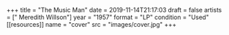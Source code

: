 +++
title = "The Music Man"
date = 2019-11-14T21:17:03
draft = false
artists = [" Meredith Willson"]
year = "1957"
format = "LP"
condition = "Used"
[[resources]]
  name = "cover"
  src = "images/cover.jpg"
+++
